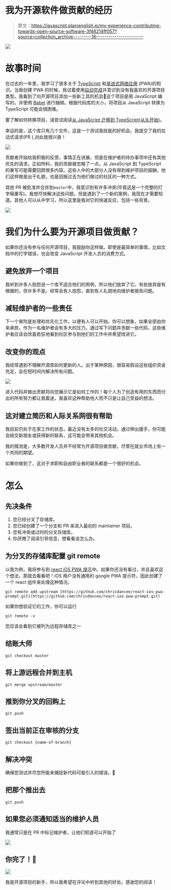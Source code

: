 # 我为开源软件做贡献的经历

> 原文：<https://javascript.plainenglish.io/my-experience-contributing-towards-open-source-software-3f48214ff057?source=collection_archive---------16----------------------->

![](img/a41ec020c264ee612d61e9244c238a3c.png)

# 故事时间

在过去的一年里，我学习了很多关于 [TypeScript](https://www.typescriptlang.org/) 和[渐进式网络应用](https://web.dev/progressive-web-apps/) (PWA)的知识。当我创建 PWA 的时候，我试着使用[自动完成](https://code.visualstudio.com/docs/languages/typescript#_intellisense)并意识到没有我喜欢的开源项目类型。我看到了向开源项目添加一些新工具的机会🎉这个项目是用 JavaScript 编写的，并使用 [Babel](https://babeljs.io/) 进行捆绑。根据代码库的大小，将项目从 JavaScript 转换为 TypeScript 可能会很困难。

要了解如何转换项目，请尝试阅读[从 JavaScript 迁移到 TypeScript(从头开始)](https://medium.com/javascript-in-plain-english/scripting-javascript-to-typescript-from-scratch-8189c85095da)。

幸运的是，这个库只有几个文件，这是一个测试我技能的好机会。我提交了我的拉动式请求(PR ),对此我很兴奋！

![](img/686ac355ec1f210ea028a716a84cda42.png)

贡献者开始给我积极的反馈，事情正在进展，但是在维护者的待办事项中还有其他优先的请求。正如所料，我的贡献被忽略了一点。从 JavaScript 到 TypeScript 的重写可能需要回顾很多内容。这些人中的大部分人没有得到维护项目的报酬。他们这样做是出于礼貌，也是回报过去为他们做过的社区的一种方式。

其他 PR 被批准并合并到`master`中，我意识到有许多冲突(毕竟这是一个完整的打字稿重写)。我想尽快解决这些问题，但是遇到了一个新的案例，我现在才需要知道。其他人可以从中学习，所以这里是我对它的快速反应，包括一些背景。

![](img/002f0b72bb2b2f1f580bc5a20748f94a.png)

# 我们为什么要为开源项目做贡献？

如果你还没有参与任何开源项目，我鼓励你这样做。即使是最简单的事情，比如文档中的打字错误，也会改变 JavaScript 开发人员的消费方式。

## 避免放弃一个项目

我听到许多人抱怨说一个库不适合他们的用例，所以他们放弃了它。有些放弃是有根据的，但许多不是。经常会有人抱怨，直到有人礼貌地向维护者报告问题。

## 减轻维护者的一些责任

下一个冒险是处理和优先化工作，以便有人可以开始。你可以想象，如果全部由你来承担，作为一名维护者会有多大的压力。通过写下问题并贡献一些代码，这些维护者应该会欣喜若狂地看到社区参与到他们的工作中并希望改进它。

## 改变你的观点

我经常遇到不理解开源库如何更新的人。出于某种原因，很容易假设这些组织资金充足，会在短时间内解决所有问题。

![](img/bc503d78484f33b70a29588f9ebce246.png)

进入代码并做出贡献将向您展示它是如何工作的！每个人为了创造有用的东西而付出的所有努力都让我着迷，我喜欢这种帮助他人而不只是让自己受益的想法。

## 这对建立简历和人际关系网很有帮助

我目前仍处于在家工作的状态，最近没有太多的社交活动。通过伸出援手，你可能会结交新朋友或获得新的联系，这可能会带来其他机会。

我的猜测是，大多数开发人员并不经常为开源项目做贡献，尽管在就业市场上有一个共同的期望。

如果你做到了，这对于求职和自由职业者的联系都是一个很好的机会。

# 怎么

## 先决条件

1.  您已经分叉了存储库。
2.  您已经创建了一个分支和 PR 来进入最初的 maintainer 项目。
3.  您有冲突或过时的分叉存储库。
4.  你厌倦了阅读引导信息，想看看该怎么办。

## 为分叉的存储库配置 git remote

以我为例，我将参与到 [react iOS PWA 提示](https://github.com/chrisdancee/react-ios-pwa-prompt/pull/49)中。如果你还没有看过，并且喜欢这个想法，那就去看看吧！iOS 用户没有通用的 google PWA 提示符，因此创建了一个 react 组件来处理这种情况。

```
git remote add upstream [https://github.com/chrisdancee/react-ios-pwa-prompt.git](https://github.com/chrisdancee/react-ios-pwa-prompt.git)
```

如果你想验证它的工作，你可以运行

```
git remote -v
```

您应该会看到它被列为远程存储库之一

## 结账大师

```
git checkout master
```

## 将上游远程合并到主机

```
git merge upstream/master
```

## 推到你分叉的回购上

```
git push
```

## 签出当前正在审核的分支

```
git checkout {name-of-branch}
```

## 解决冲突

确保您测试并尽您所能来捕捉新代码可能引入的错误。🤞

## 把那个推出去

```
git push
```

## 如果您必须通知适当的维护人员

我通常只是在 PR 中标记维护者，让他们知道可以开始了

![](img/c11ecefb860e8a9ac6d187939086f4e4.png)

## 你完了！🎉

![](img/0100fe3df1afb70af83398086c25bfd9.png)

我是开源项目的新手，所以我希望在评论中听到其他的好处。感谢您的阅读！